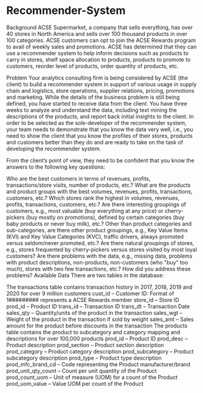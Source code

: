 # Recommender-System
Background
ACSE Supermarket, a company that sells everything, has over 40 stores in North America and sells over 100 thousand products in over 100 categories.  ACSE customers can opt to join the ACSE Rewards program to avail of weekly sales and promotions.  ACSE has determined that they can use a recommender system to help inform decisions such as products to carry in stores, shelf space allocation to products, products to promote to customers, reorder level of products, order quantity of products, etc. 

Problem
Your analytics consulting firm is being considered by ACSE (the client) to build a recommender system in support of various usage in supply chain and logistics, store operations, supplier relations, pricing, promotions and marketing.  While the details of the business problem is still being defined, you have started to receive data from the client.  You have three weeks to analyze and understand the data, including text mining the descriptions of the products, and report back initial insights to the client.  In order to be selected as the sole-developer of the recommender system, your team needs to demonstrate that you know the data very well, i.e., you need to show the client that you know the profiles of their stores, products and customers better than they do and are ready to take on the task of developing the recommender system. 

From the client’s point of view, they need to be confident that you know the answers to the following key questions:

Who are the best customers in terms of revenues, profits, transactions/store visits, number of products, etc.?
What are the products and product groups with the best volumes, revenues, profits, transactions, customers, etc.?
Which stores rank the highest in volumes, revenues, profits, transactions, customers, etc.?
Are there interesting groupings of customers, e.g., most valuable (buy everything at any price) or cherry-pickers (buy mostly on promotions), defined by certain categories (buy baby products or never buy milk), etc.?
Other than product categories and sub-categories, are there other product groupings, e.g., Key Value Items (KVI) and Key Value Categories (KVC), traffic drivers, always promoted versus seldom/never promoted, etc.?
Are there natural groupings of stores, e.g., stores frequented by cherry-pickers versus stores visited by most loyal customers?
Are there problems with the data, e.g., missing data, problems with product descriptions, non-products, non-customers (who "buy" too much), stores with two few transactions, etc.? How did you address these problems?
Available Data
There are two tables in the database:

The transactions table contains transaction history in 2017, 2018, 2019 and 2020 for over 9 million customers
cust_id – Customer ID: Format of 1######### represents a ACSE Rewards member
store_id – Store ID
prod_id – Product ID
trans_id – Transaction ID
trans_dt – Transaction Date
sales_qty – Quantity/units of the product in the transaction
sales_wgt – Weight of the product in the transaction if sold by weight
sales_amt – Sales amount for the product before discounts in the transaction
The products table contains the product to subcategory and category mapping and descriptions for over 100,000 products
prod_id – Product ID
prod_desc – Product description
prod_section – Product section description
prod_category – Product category description
prod_subcategory – Product subcategory description
prod_type – Product type description
prod_mfc_brand_cd – Code representing the Product manufacturer/brand
prod_unit_qty_count  – Count per unit quantity of the Product
prod_count_uom – Unit of measure (UOM) for a count of the Product
prod_uom_value – Value UOM per count of the Product
